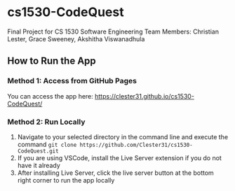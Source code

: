 # cs1530-CodeQuest
Final Project for CS 1530 Software Engineering
Team Members: Christian Lester, Grace Sweeney, Akshitha Viswanadhula 

## How to Run the App

### Method 1: Access from GitHub Pages
You can access the app here: https://clester31.github.io/cs1530-CodeQuest/

### Method 2: Run Locally
1. Navigate to your selected directory in the command line and execute the command ```git clone https://github.com/Clester31/cs1530-CodeQuest.git```
2. If you are using VSCode, install the Live Server extension if you do not have it already
3. After installing Live Server, click the live server button at the bottom right corner to run the app locally
